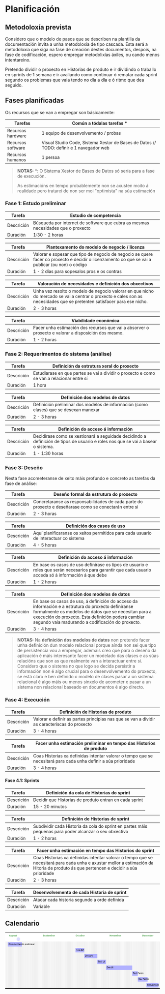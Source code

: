 # Planificación

## Metodoloxía prevista

Considero que o modelo de pasos que se describen na plantilla da documentación invita a unha metodoloxía de tipo cascada. Esta será a metodoloxía que siga na fase de creación destes documentos, despois, na fase de codificación, espero empregar metodolixías áxiles, ou cando menos intentareino.

Pretendo dividir o proxecto en Historias de produto e ir dividindo o traballo en sprints de 1 semana e ir avaliando como continuar ó rematar cada sprint segundo os problemas que vaia tendo no día a día e ó ritmo que dea seguido.

## Fases planificadas

Os recursos que se van a empregar son básicamente:

| Tarefas           | Común a tódalas tarefas *
| -                 |-
| Recursos hardware | 1 equipo de desenvolvemento / probas
| Recursos software | Visual Studio Code, Sistema Xestor de Bases de Datos // TODO: definir e 1 navegador web
| Recursos humanos  | 1 persoa

> **NOTAS:**
> *: O Sistema Xestor de Bases de Datos só sería para a fase de execución.
>
> As estimacións en tempo probablemente non se axusten moito á realidade pero tratarei de non ser moi "optimista" na súa estimación

### Fase 1: Estudo preliminar

| Tarefa        | Estudio de competencia
| -             |-
| Descrición    | Búsqueda por internet de software que cubra as mesmas necesidades que o proxecto
| Duración      | 1:30 - 2 horas

| Tarefa        | Plantexamento do modelo de negocio / licenza
| -             |-
| Descrición    | Valorar e sopesar que tipo de negocio de negocio se quere facer co proxecto e decidir o licenzamento co que se vai a publicar (ou non) o código
| Duración      | 1 - 2 días para sopesalos pros e os contras

| Tarefa        | Valoración de necesidades e definición dos obxectivos
| -             |-
| Descrición    | Unha vez resolto o modelo de negocio valorar en que nicho do mercado se vai a centrar o proxecto e cales son as necesidades que se pretenten satisfacer para ese nicho.
| Duración      | 2 - 3 horas

| Tarefa        | Viabilidade económica
| -             |-
| Descrición    | Facer unha estimación dos recursos que vai a absorver o proxecto e valorar a disposición dos mesmo.
| Duración      | 1 - 2 horas

### Fase 2: Requerimentos do sistema (análise)

| Tarefa        | Definición da estrutura xeral do proxecto
| -             |-
| Descrición    | Estudiarase en que partes se vai a dividir o proxecto e como se van a relacionar entre sí
| Duración      | 1 hora

| Tarefa        | Definición dos modelos de datos
| -             |-
| Descrición    | Definición preliminar dos modelos de información (como clases) que se desexan manexar
| Duración      | 2 - 3 horas

| Tarefa        | Definición do acceso á información
| -             |-
| Descrición    | Decidirase como se xestionará a seguidade decidindo a definición de tipos de usuario e roles nos que se vai a basear o sistema.
| Duración      | 1 - 1:30 horas

### Fase 3: Deseño

Nesta fase acometeranse de xeito máis profundo e concreto as tarefas da fase de análise:

| Tarefa        | Deseño formal da estrutura do proxecto
| -             |-
| Descrición    | Concretaranse as responsabilidades de cada parte do proxecto e deseñarase como se conectarán entre si
| Duración      | 2 - 3 horas

| Tarefa        | Definición dos casos de uso
| -             |-
| Descrición    | Aquí planificaranse os xeitos permitidos para cada usuario de interactuar co sistema
| Duración      | 4 - 5 horas

| Tarefa        | Definición do acceso á información
| -             |-
| Descrición    | En base os casos de uso definirase os tipos de usuario e roles que serán necesarios para garantir que cada usuario acceda só á información á que debe
| Duración      | 1 - 2 horas

| Tarefa        | Definición dos modelos de datos
| -             |-
| Descrición    | En base os casos de uso, á definición do acceso da información e a estrutura do proxecto definiranse formalmente os modelos de datos que se necesitan para a execución do proxecto. Esta definición poderá cambiar segundo vaia madurando a codificación do proxecto.
| Duración      | 3 - 4 horas

> **NOTAS:**
> Na **definición dos modelos de datos** non pretendo facer unha definición dun modelo relacional porque aínda non sei que tipo de persistencia vou a empregar, ademais creo que para o deseño da aplicación é máis interesante facer un modelado das clases e as súas relacións que son as que realmente van a interactuar entre si. Considero que o sistema no que logo se decida persistir a información non é algo crucial para o desenvolvemento do proxecto, se está claro e ben definido o modelo de clases pasar a un sistema relacional é algo máis ou menos sinxelo de acometer e pasar a un sistema non relacional baseado en documentos é algo directo.

### Fase 4: Execución

| Tarefa        | Definición de Historias de produto
| -             |-
| Descrición    | Valorar e definir as partes principias nas que se van a dividir as caracteríscas do proxecto
| Duración      | 3 - 4 horas

| Tarefa        | Facer unha estimación preliminar en tempo das Historios de produto
| -             |-
| Descrición    | Coas Historias xa definidas intentar valorar o tempo que se necesitará para cada unha definir a súa prioridade
| Duración      | 3 - 4 horas

#### Fase 4.1: Sprints

| Tarefa        | Definición da cola de Historias do sprint
| -             |-
| Descrición    | Decidir que Historias de produto entran en cada sprint
| Duración      | 15 - 20 minutos

| Tarefa        | Definición de Historias de sprint
| -             |-
| Descrición    | Subdividir cada Historia da cola do sprint en partes máis pequenas para poder alcanzar o seu obxectivo
| Duración      | 1 - 2 horas

| Tarefa        | Facer unha estimación en tempo das Historios do sprint
| -             |-
| Descrición    | Coas Historias xa definidas intentar valorar o tempo que se necesitará para cada unha e axustar mellor a estimación da Hitoria de produto ás que pertencen e decidir a súa prioridade
| Duración      | 2 - 3 horas

| Tarefa        | Desenvolvemento de cada Historia de sprint
| -             |-
| Descrición    | Atacar cada historia segundo a orde definida
| Duración      | Variable

## Calendario

![cronograma]

[//]: # (Listado dos links empregados)

   <!-- Enlaces imaxes -->

   [cronograma]: <../img/cronograma.png>
